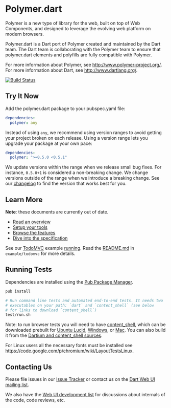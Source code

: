 Polymer.dart
============

Polymer is a new type of library for the web, built on top of Web Components,
and designed to leverage the evolving web platform on modern browsers.

Polymer.dart is a Dart port of Polymer created and maintained by the Dart team.
The Dart team is collaborating with the Polymer team to ensure that polymer.dart
elements and polyfills are fully compatible with Polymer.

For more information about Polymer, see <http://www.polymer-project.org/>.
For more information about Dart, see <http://www.dartlang.org/>.

[![Build Status](https://drone.io/github.com/dart-lang/web-ui/status.png)](https://drone.io/github.com/dart-lang/web-ui/latest)

Try It Now
-----------
Add the polymer.dart package to your pubspec.yaml file:

```yaml
dependencies:
  polymer: any
```

Instead of using `any`, we recommend using version ranges to avoid getting your project broken on each release. Using a version range lets you upgrade your package at your own pace:

```yaml
dependencies:
  polymer: ">=0.5.0 <0.5.1"
```

We update versions within the range when we release small bug fixes. For
instance, `0.5.0+1` is considered a non-breaking change. We change versions
outside of the range when we introduce a breaking change. See our
[changelog][changelog] to find the version that works best for you.


Learn More
----------

**Note**: these documents are currently out of date.

* [Read an overview][overview]
* [Setup your tools][tools]
* [Browse the features][features]
* [Dive into the specification][spec]

See our [TodoMVC][] example [running][todo_live]. Read the
[README.md][todo_readme] in `example/todomvc` for more details.


Running Tests
-------------

Dependencies are installed using the [Pub Package Manager][pub].
```bash
pub install

# Run command line tests and automated end-to-end tests. It needs two
# executables on your path: `dart` and `content_shell` (see below
# for links to download `content_shell`)
test/run.sh
```
Note: to run browser tests you will need to have [content_shell][cs],
which can be downloaded prebuilt for [Ubuntu Lucid][cs_lucid],
[Windows][cs_win], or [Mac][cs_mac]. You can also build it from the
[Dartium and content_shell sources][dartium_src].

For Linux users all the necessary fonts must be installed see
<https://code.google.com/p/chromium/wiki/LayoutTestsLinux>.

Contacting Us
-------------

Please file issues in our [Issue Tracker][issues] or contact us on the
[Dart Web UI mailing list][mailinglist].

We also have the [Web UI development list][devlist] for discussions about
internals of the code, code reviews, etc.

[wc]: http://dvcs.w3.org/hg/webcomponents/raw-file/tip/explainer/index.html
[pub]: http://www.dartlang.org/docs/pub-package-manager/
[cs]: http://www.chromium.org/developers/testing/webkit-layout-tests
[cs_lucid]: http://gsdview.appspot.com/dartium-archive/continuous/drt-lucid64.zip
[cs_mac]: http://gsdview.appspot.com/dartium-archive/continuous/drt-mac.zip
[cs_win]: http://gsdview.appspot.com/dartium-archive/continuous/drt-win.zip
[dartium_src]: http://code.google.com/p/dart/wiki/BuildingDartium
[TodoMVC]: http://addyosmani.github.com/todomvc/
[todo_readme]: https://github.com/dart-lang/web-ui/blob/master/example/todomvc/README.md
[todo_live]:http://dart-lang.github.io/web-ui/example/todomvc/index.html
[changelog]:https://github.com/dart-lang/web-ui/blob/master/CHANGELOG.md
[issues]:https://github.com/dart-lang/web-ui/issues
[mailinglist]:https://groups.google.com/a/dartlang.org/forum/?fromgroups#!forum/web-ui
[devlist]:https://groups.google.com/a/dartlang.org/forum/?fromgroups#!forum/web-ui-dev
[overview]:http://www.dartlang.org/articles/dart-web-components/
[tools]:https://www.dartlang.org/articles/dart-web-components/tools.html
[spec]:https://www.dartlang.org/articles/dart-web-components/spec.html
[features]:https://www.dartlang.org/articles/dart-web-components/summary.html
